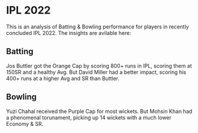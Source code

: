 # IPL 2022

This is an analysis of Batting & Bowling performance for players in recently concluded IPL 2022. The insights are avilable here:

## Batting

Jos Buttler got the Orange Cap by scoring 800+ runs in IPL, scoring them at 150SR and a healthy Avg. But David Miller had a better impact, scoring his 400+ runs at a higher Avg and SR than Buttler.

## Bowling

Yuzi Chahal received the Purple Cap for most wickets. But Mohsin Khan had a phenomenal torunament, picking up 14 wickets with a much lower Economy & SR.
